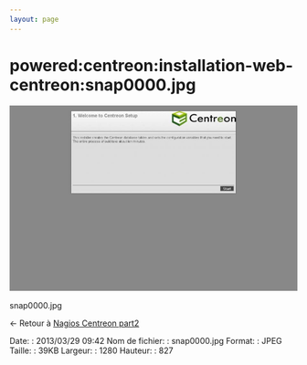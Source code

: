 ```yaml
---
layout: page
---
```


powered:centreon:installation-web-centreon:snap0000.jpg
=======================================================

[![snap0000.jpg](../../../../assets/media/powered/centreon/installation-web-centreon/snap0000.jpg@cache=&w=900&h=581 "snap0000.jpg")](../../../../assets/media/powered/centreon/installation-web-centreon/snap0000.jpg@cache= "Afficher le fichier original")

snap0000.jpg

← Retour à [Nagios Centreon
part2](../../../../centreon/nagios-centreon-part2.html "centreon:nagios-centreon-part2")

Date:
:   2013/03/29 09:42
Nom de fichier:
:   snap0000.jpg
Format:
:   JPEG
Taille:
:   39KB
Largeur:
:   1280
Hauteur:
:   827

